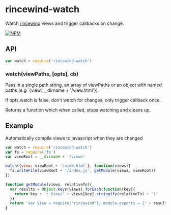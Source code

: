 rincewind-watch
===

Watch [rincewind](https://github.com/mmckegg/rincewind) views and trigger callbacks on change.

[![NPM](https://nodei.co/npm/rincewind-watch.png?compact=true)](https://nodei.co/npm/rincewind-watch/)

## API

```js
var watch = require('rincewind-watch')
```

### watch(viewPaths, [opts], cb)

Pass in a single path string, an array of viewPaths or an object with named paths (e.g `{view: __dirname + '/view.html'}).

If opts.watch is false, don't watch for changes, only trigger callback once.

Returns a function which when called, stops watching and cleans up.

## Example

Automatically compile views to javascript when they are changed

```js
var watch = require('rincewind-watch')
var fs = require('fs')
var viewRoot = __dirname + '/views'

watch({view: viewRoot + '/view.html'}, function(views){
  fs.writeFile(viewRoot + '/index.js', getModule(views, viewRoot))
})

function getModule(views, relativeTo){
  var results = Object.keys(views).forEach(function(key){
    return key + ': View(' + views[key].stringify(relativeTo) + ')' 
  })
  return 'var View = require("rincewind"); module.exports = {' + results.join(', ') '}'
}
```
